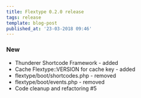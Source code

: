 ```yaml
---
title: Flextype 0.2.0 release
tags: release
template: blog-post
published_at: '23-03-2018 09:46'
---
```


### New

* Thunderer Shortcode Framework - added
* Cache Flextype::VERSION for cache key - added
* flextype/boot/shortcodes.php	- removed
* flextype/boot/events.php - removed
* Code cleanup and refactoring #5
